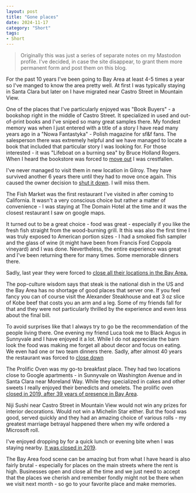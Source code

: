 ```yaml
---
layout: post
title: "Gone places"
date: 2024-11-17
category: "Short"
tags:
- Short
---
```


> Originally this was just a series of separate notes on my Mastodon profile. I've decided, in case the site disappear, to grant them more permanent form and post them on this blog.

For the past 10 years I've been going to Bay Area at least 4-5 times a year so I've manged to know the area pretty well. At first I was typically staying in Santa Clara but later on I have migrated near Castro Street in Mountain View. 

One of the places that I've particularly enjoyed was "Book Buyers" - a bookshop right in the middle of Castro Street. It specialized in used and out-of-print books and I've sniped so many great samples there. My fondest memory was when I just entered with a title of a story I have read many years ago in a "Nowa Fantastyka" - Polish magazine for sf&f fans. The salesperson there was extremely helpful and we have managed to locate a book that included that particular story I was looking for. For those interested - it was "Lifeboat on a burning sea" by Bruce Holland Rogers.  When I heard the bookstore was forced to [move out](https://www.sfgate.com/books/article/BookBuyers-closes-its-doors-in-Mountain-View-7288142.php) I was crestfallen.

I've never managed to visit them in new location in Gilroy. They have survived another 6 years there until they had to move once again. This caused the owner decision to [shut it down](https://gilroydispatch.com/bookbuyers-closing-april-15/). I will miss them.

The Fish Market was the first restaurant I've visited in after coming to California. It wasn't a very conscious choice but rather a matter of convenience - I was staying at The Domain Hotel at the time and it was the closest restaurant I saw on google maps.

It turned out to be a great choice - food was great - especially if you like the fresh fish straight from the wood-burning grill. It this was also the first time I was truly exposed to American portion sizes - I had a smoked fish sampler and the glass of wine (it might have been from Francis Ford Coppola vineyard) and I was done. Nevertheless, the entire experience was great and I've been returning there for many times.  Some memorable dinners there.

Sadly, last year they were forced to [close all their locations in the Bay Area.](https://www.sfgate.com/food/article/fish-market-santa-clara-closes-17330329.php)

The pop-culture wisdom says that steak is the national dish in the US and the Bay Area has no shortage of good places that server one. If you feel fancy you can of course visit the Alexander Steakhouse and eat 3 oz slice of Kobe beef that costs you an arm and a leg. Some of my friends fall for that and they were not particularly thrilled by the experience and even less about the final bill. 

To avoid surprises like that I always try to go be the recommendation of the people living there. One evening my friend Luca took me to Black Angus in Sunnyvale and I have enjoyed it a lot. While I do not appreciate the barn look the food was making me forget all about decor and focus on eating. We even had one or two team dinners there. Sadly, after almost 40 years the restaurant was forced to [close down](https://www.mercurynews.com/2019/04/25/after-40-years-black-angus-is-closing-sunnyvale-restaurant/)

The Prolific Oven was my go-to breakfast place. They had two locations close to Google apartments - in Sunnyvale on Washington Avenue and in Santa Clara near Moreland Way. While they specialized in cakes and other sweets I really enjoyed their benedicts and omelets. The prolific oven [closed in 2019, after 39 years of presence in Bay Area](https://the-prolific-oven.square.site/).

Niji Sushi near Castro Street in Mountain View would not win any prizes for interior decorations. Would not win a Michelin Star either. But the food was good, served quickly and they had an amazing choice of various rolls - my greatest marriage betrayal happened there when my wife ordered a Microsoft roll.

I've enjoyed dropping by for a quick lunch or evening bite when I was staying nearby. [It was closed in 2019](https://www.reddit.com/r/mountainview/comments/e03ryy/anyone_know_why_niji_sushi_on_dana_street_closed/).

The Bay Area food scene can be amazing but from what I have heard is also fairly brutal - especially for places on the main streets where the rent is high. Businesses open and close all the time and we just need to accept that the places we cherish and remember fondly might not be there when we visit next month - so go to your favorite place and make memories. 